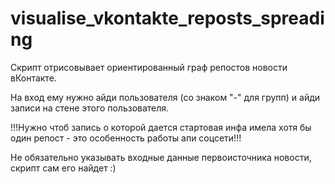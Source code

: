 visualise_vkontakte_reposts_spreading
=====================================
Скрипт отрисовывает ориентированный граф репостов новости вКонтакте.

На вход ему нужно айди пользователя (со знаком "-" для групп) и айди записи на стене этого пользователя. 

!!!Нужно чтоб запись о которой дается стартовая инфа имела хотя бы один репост - это особенность работы апи соцсети!!!

Не обязательно указывать входные данные первоисточника новости, скрипт сам его найдет :)
